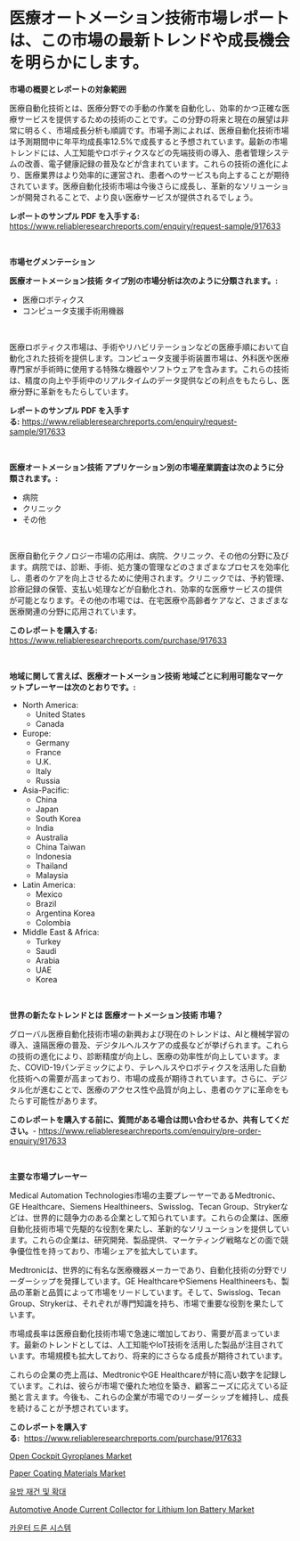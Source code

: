 <p><h1>医療オートメーション技術市場レポートは、この市場の最新トレンドや成長機会を明らかにします。</h1></p><p><strong>市場の概要とレポートの対象範囲</strong></p>
<p><p>医療自動化技術とは、医療分野での手動の作業を自動化し、効率的かつ正確な医療サービスを提供するための技術のことです。この分野の将来と現在の展望は非常に明るく、市場成長分析も順調です。市場予測によれば、医療自動化技術市場は予測期間中に年平均成長率12.5%で成長すると予想されています。最新の市場トレンドには、人工知能やロボティクスなどの先端技術の導入、患者管理システムの改善、電子健康記録の普及などが含まれています。これらの技術の進化により、医療業界はより効率的に運営され、患者へのサービスも向上することが期待されています。医療自動化技術市場は今後さらに成長し、革新的なソリューションが開発されることで、より良い医療サービスが提供されるでしょう。</p></p>
<p><strong>レポートのサンプル PDF を入手する:</strong> <a href="https://www.reliableresearchreports.com/enquiry/request-sample/917633">https://www.reliableresearchreports.com/enquiry/request-sample/917633</a></p>
<p>&nbsp;</p>
<p><strong>市場セグメンテーション</strong></p>
<p><strong>医療オートメーション技術 タイプ別の市場分析は次のように分類されます。:</strong></p>
<p><ul><li>医療ロボティクス</li><li>コンピュータ支援手術用機器</li></ul></p>
<p>&nbsp;</p>
<p><p>医療ロボティクス市場は、手術やリハビリテーションなどの医療手順において自動化された技術を提供します。コンピュータ支援手術装置市場は、外科医や医療専門家が手術時に使用する特殊な機器やソフトウェアを含みます。これらの技術は、精度の向上や手術中のリアルタイムのデータ提供などの利点をもたらし、医療分野に革新をもたらしています。</p></p>
<p><strong>レポートのサンプル PDF を入手する:</strong>&nbsp;<a href="https://www.reliableresearchreports.com/enquiry/request-sample/917633">https://www.reliableresearchreports.com/enquiry/request-sample/917633</a></p>
<p>&nbsp;</p>
<p><strong> 医療オートメーション技術 アプリケーション別の市場産業調査は次のように分類されます。:</strong></p>
<p><ul><li>病院</li><li>クリニック</li><li>その他</li></ul></p>
<p>&nbsp;</p>
<p><p>医療自動化テクノロジー市場の応用は、病院、クリニック、その他の分野に及びます。病院では、診断、手術、処方箋の管理などのさまざまなプロセスを効率化し、患者のケアを向上させるために使用されます。クリニックでは、予約管理、診療記録の保管、支払い処理などが自動化され、効率的な医療サービスの提供が可能となります。その他の市場では、在宅医療や高齢者ケアなど、さまざまな医療関連の分野に応用されています。</p></p>
<p><strong>このレポートを購入する:</strong>&nbsp; <a href="https://www.reliableresearchreports.com/purchase/917633">https://www.reliableresearchreports.com/purchase/917633</a></p>
<p>&nbsp;</p>
<p><strong>地域に関して言えば、医療オートメーション技術 地域ごとに利用可能なマーケットプレーヤーは次のとおりです。:</strong></p>
<p><ul>
    <li>
        North America:
        <ul>
            <li>United States</li>
            <li>Canada</li>
        </ul>
    </li>
    <li>
        Europe:
        <ul>
            <li>Germany</li>
            <li>France</li>
            <li>U.K.</li>
            <li>Italy</li>
            <li>Russia</li>
        </ul>
    </li>
    <li>
        Asia-Pacific:
        <ul>
            <li>China</li>
            <li>Japan</li>
            <li>South Korea</li>
            <li>India</li>
            <li>Australia</li>
            <li>China Taiwan</li>
            <li>Indonesia</li>
            <li>Thailand</li>
            <li>Malaysia</li>
        </ul>
    </li>
    <li>
        Latin America:
        <ul>
            <li>Mexico</li>
            <li>Brazil</li>
            <li>Argentina Korea</li>
            <li>Colombia</li>
        </ul>
    </li>
    <li>
        Middle East & Africa:
        <ul>
            <li>Turkey</li>
            <li>Saudi</li>
            <li>Arabia</li>
            <li>UAE</li>
            <li>Korea</li>
        </ul>
    </li>
    </ul></p>
<p>&nbsp;</p>
<p><strong>世界の新たなトレンドとは 医療オートメーション技術 市場？</strong></p>
<p><p>グローバル医療自動化技術市場の新興および現在のトレンドは、AIと機械学習の導入、遠隔医療の普及、デジタルヘルスケアの成長などが挙げられます。これらの技術の進化により、診断精度が向上し、医療の効率性が向上しています。また、COVID-19パンデミックにより、テレヘルスやロボティクスを活用した自動化技術への需要が高まっており、市場の成長が期待されています。さらに、デジタル化が進むことで、医療のアクセス性や品質が向上し、患者のケアに革命をもたらす可能性があります。</p></p>
<p><strong>このレポートを購入する前に、質問がある場合は問い合わせるか、共有してください。</strong>- <a href="https://www.reliableresearchreports.com/enquiry/pre-order-enquiry/917633">https://www.reliableresearchreports.com/enquiry/pre-order-enquiry/917633</a></p>
<p>&nbsp;</p>
<p><strong>主要な市場プレーヤー</strong></p>
<p><p>Medical Automation Technologies市場の主要プレーヤーであるMedtronic、GE Healthcare、Siemens Healthineers、Swisslog、Tecan Group、Strykerなどは、世界的に競争力のある企業として知られています。これらの企業は、医療自動化技術市場で先駆的な役割を果たし、革新的なソリューションを提供しています。これらの企業は、研究開発、製品提供、マーケティング戦略などの面で競争優位性を持っており、市場シェアを拡大しています。</p><p>Medtronicは、世界的に有名な医療機器メーカーであり、自動化技術の分野でリーダーシップを発揮しています。GE HealthcareやSiemens Healthineersも、製品の革新と品質によって市場をリードしています。そして、Swisslog、Tecan Group、Strykerは、それぞれが専門知識を持ち、市場で重要な役割を果たしています。</p><p>市場成長率は医療自動化技術市場で急速に増加しており、需要が高まっています。最新のトレンドとしては、人工知能やIoT技術を活用した製品が注目されています。市場規模も拡大しており、将来的にさらなる成長が期待されています。</p><p>これらの企業の売上高は、MedtronicやGE Healthcareが特に高い数字を記録しています。これは、彼らが市場で優れた地位を築き、顧客ニーズに応えている証拠と言えます。今後も、これらの企業が市場でのリーダーシップを維持し、成長を続けることが予想されています。</p></p>
<p><strong>このレポートを購入する:</strong>&nbsp;&nbsp;<a href="https://www.reliableresearchreports.com/purchase/917633">https://www.reliableresearchreports.com/purchase/917633</a></p>
<p><p><a href="https://iodized-pantydraco-05c.notion.site/Open-Cockpit-Gyroplanes-Market-Provides-a-Comprehensive-Analysis-Including-a-Macro-Overview-of-the-M-c9867266eb7247fbb39f1283930b08cb">Open Cockpit Gyroplanes Market</a></p><p><a href="https://view.publitas.com/reportprime-1/paper-coating-materials-market-analysis-and-market-size-global-industry-overview-market-segmentation-and-forecast-2024-to-2031/">Paper Coating Materials Market</a></p><p><a href="https://github.com/vseigx30c9a1j/Market-Research-Report-List-1/blob/main/9693444183509.md">유방 재건 및 확대</a></p><p><a href="https://github.com/PeterParrish5/Market-Research-Report-List-3/blob/main/automotive-anode-current-collector-for-lithium-ion-battery-market.md">Automotive Anode Current Collector for Lithium Ion Battery Market</a></p><p><a href="https://medium.com/@juansmith1961/%EB%8C%80%EC%9D%91-%EB%93%9C%EB%A1%A0-%EC%8B%9C%EC%8A%A4%ED%85%9C-%EC%8B%9C%EC%9E%A5-%EA%B7%9C%EB%AA%A8-cagr-%ED%8A%B8%EB%A0%8C%EB%93%9C-2024-2030-c3133f739ad2">카운터 드론 시스템</a></p></p>